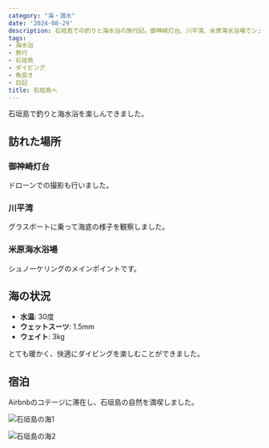 ```yaml
---
category: "海・潜水"
date: '2024-08-29'
description: 石垣島での釣りと海水浴の旅行記。御神崎灯台、川平湾、米原海水浴場でシュノーケリングやスピアフィッシングを楽しみました。
tags:
- 海水浴
- 旅行
- 石垣島
- ダイビング
- 魚突き
- 日記
title: 石垣島へ
---
```



石垣島で釣りと海水浴を楽しんできました。

## 訪れた場所

### 御神崎灯台
ドローンでの撮影も行いました。

### 川平湾
グラスボートに乗って海底の様子を観察しました。

### 米原海水浴場
シュノーケリングのメインポイントです。

## 海の状況
- **水温**: 30度
- **ウェットスーツ**: 1.5mm
- **ウェイト**: 3kg

とても暖かく、快適にダイビングを楽しむことができました。

## 宿泊
Airbnbのコテージに滞在し、石垣島の自然を満喫しました。

![石垣島の海1](https://lh3.googleusercontent.com/pw/AP1GczNB2ruPzhjg8i5PqiIp2k5kPandukaCvyU0DbB23L_zB_jyQ45DrQ1OdB_oz-g8CqFbDmsAfVVTSnpnNLfzJ_QVGfRnArWEd84d4g-khTmGNZUVZv1BOLUdmucFNgC300qkxZsQJS-8LK4miYglTCPxsA)

![石垣島の海2](https://lh3.googleusercontent.com/pw/AP1GczOZVYMOXCZdZC_RrEHDfzdzzcleOEgEGfqk9-I1z40dgEzwN-CTzGl96t2u7LMqIs1BC94_buC314icWShrvd8MO1BrGUytiUIvj4h21nbyuMcdm17CQG05t1j9dckQvFsadBqRS2EQJLywyd_0aiyFCQ)